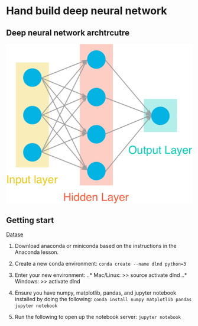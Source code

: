 # Hand build deep neural network

## Deep neural network archtrcutre

![dnn](./assets/neural_network.png)

## Getting start

[Datase](https://archive.ics.uci.edu/ml/datasets/Bike+Sharing+Dataset)

1. Download anaconda or miniconda based on the instructions in the Anaconda lesson.
1. Create a new conda environment: `conda create --name dlnd python=3`

1. Enter your new environment: 
..* Mac/Linux: >> source activate dlnd
..* Windows: >> activate dlnd

1. Ensure you have numpy, matplotlib, pandas, and jupyter notebook installed by doing the following: `conda install numpy matplotlib pandas jupyter notebook`

1. Run the following to open up the notebook server: ` jupyter notebook `